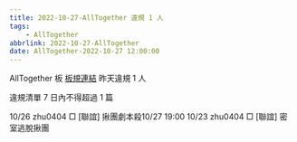 ```yaml
---
title: 2022-10-27-AllTogether 違規 1 人
tags:
    - AllTogether
abbrlink: 2022-10-27-AllTogether
date: AllTogether-2022-10-27 12:00:00
---
```

AllTogether 板 [板規連結](https://www.ptt.cc/bbs/AllTogether/M.1643211430.A.5FB.html)
昨天違規 1 人
<!-- more -->

違規清單
7 日內不得超過 1 篇

10/26 zhu0404 □ [聯誼] 揪團劇本殺10/27 19:00
10/23 zhu0404 □ [聯誼] 密室逃脫揪團